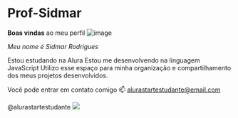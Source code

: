 # Prof-Sidmar
**Boas vindas** ao meu perfil ![image](https://github.com/user-attachments/assets/33e5253a-ac1d-4203-99eb-6107780caf81)

_Meu nome é Sidmar Rodrigues_

Estou estudando na Alura
Estou me desenvolvendo na linguagem JavaScript
Utilizo esse espaço para minha organização e compartilhamento dos meus projetos desenvolvidos.

Você pode entrar em contato comigo 📫
alurastartestudante@email.com

@alurastartestudante 
![](https://media1.tenor.com/m/YQ4RvEq1GX8AAAAC/up.gif)
